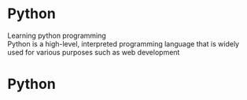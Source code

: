 # Python
Learning python programming<br>
Python is a high-level, interpreted programming language that is widely used for various purposes such as web development
# Python
